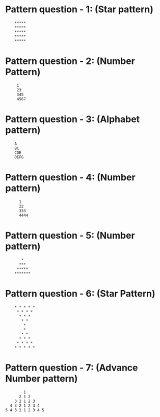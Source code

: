 # Pattern question - 1: (Star pattern)
        *****
        *****
        *****
        *****
        *****

# Pattern question - 2: (Number Pattern)
         1
         23
         345
         4567
# Pattern question - 3: (Alphabet pattern)
        A
        BC
        CDE
        DEFG

# Pattern question - 4: (Number pattern)
          1
          22
          333
          4444
# Pattern question - 5: (Number pattern)
           *
          ***
         *****
        *******
# Pattern question - 6: (Star Pattern)
        * * * * *
         * * * *
          * * *
           * *
            *
            *
           * *
          * * *
         * * * *
        * * * * *
# Pattern question - 7: (Advance Number pattern)    
            1
          2 1 2
        3 2 1 2 3
      4 3 2 1 2 3 4
    5 4 3 2 1 2 3 4 5
        
